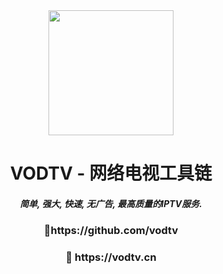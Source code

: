 <div align="center">
<img src="https://cdn05042023.gitlink.org.cn/api/v1/repos/iptv/img/raw/viptv%2FVIPTV-LOGO-LONG-FINAL%401x-600x175.png" height="200" />
<h1 >VODTV - 网络电视工具链</h1>
<h5>简单, 强大, 快速, 无广告, 最高质量的IPTV服务.</h5>  
<h3 >🔗https://github.com/vodtv</h3>  
<h3 >🔗 https://vodtv.cn</h3>
</div>
